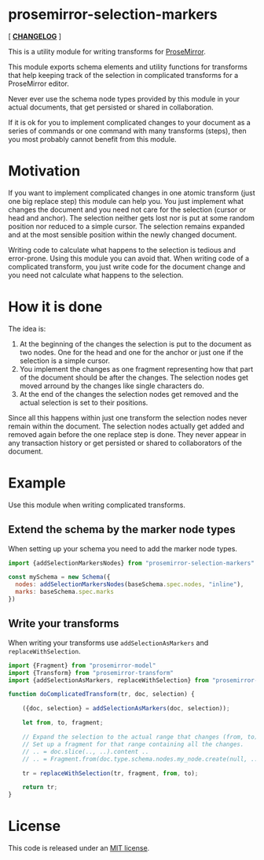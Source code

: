 # prosemirror-selection-markers

[ [**CHANGELOG**](https://github.com/thomasgafner/prosemirror-selection-markers/blob/master/CHANGELOG.md) ]

This is a utility module for writing transforms for [ProseMirror](https://prosemirror.net).

This module exports schema elements and utility functions for transforms that help keeping track of the selection in complicated transforms for a ProseMirror editor.

Never ever use the schema node types provided by this module in your actual documents, that get persisted or shared in collaboration.

If it is ok for you to implement complicated changes to your document as a series of commands or one command with many transforms (steps), then you most probably cannot benefit from this module.

# Motivation

If you want to implement complicated changes in one atomic transform (just one big replace step) this module can help you. You just implement what changes  the document and you need not care for the selection (cursor or head and anchor). The selection neither gets lost nor is put at some random position nor reduced to a simple cursor. The selection remains expanded and at the most sensible position within the newly changed document.

Writing code to calculate what happens to the selection is tedious and error-prone. Using this module you can avoid that. When writing code of a complicated transform, you just write code for the document change and you need not calculate what happens to the selection.

# How it is done

The idea is:

1. At the beginning of the changes the selection is put to the document as two nodes. One for the head and one for the anchor or just one if the selection is a simple cursor.
2. You implement the changes as one fragment representing how that part of the document should be after the changes. The selection nodes get moved arround by the changes like single characters do.
3. At the end of the changes the selection nodes get removed and the actual selection is set to their positions.

Since all this happens within just one transform the selection nodes never remain within the document. The selection nodes actually get added and removed again before the one replace step is done. They never appear in any transaction history or get persisted or shared to collaborators of the document.

# Example

Use this module when writing complicated transforms.

## Extend the schema by the marker node types

When setting up your schema you need to add the marker node types.

```javascript
import {addSelectionMarkersNodes} from "prosemirror-selection-markers"

const mySchema = new Schema({
  nodes: addSelectionMarkersNodes(baseSchema.spec.nodes, "inline"),
  marks: baseSchema.spec.marks
})
```

## Write your transforms

When writing your transforms use `addSelectionAsMarkers` and `replaceWithSelection`.

```javascript
import {Fragment} from "prosemirror-model"
import {Transform} from "prosemirror-transform"
import {addSelectionAsMarkers, replaceWithSelection} from "prosemirror-selection-markers"

function doComplicatedTransform(tr, doc, selection) {

	({doc, selection} = addSelectionAsMarkers(doc, selection));

	let from, to, fragment;

	// Expand the selection to the actual range that changes (from, to).
	// Set up a fragment for that range containing all the changes.
	// .. = doc.slice(.., ..).content ..
	// .. = Fragment.from(doc.type.schema.nodes.my_node.create(null, ..))

	tr = replaceWithSelection(tr, fragment, from, to);

	return tr;
}
```

# License

This code is released under an
[MIT license](https://github.com/thomasgafner/prosemirror-selection-markers/tree/master/LICENSE).
